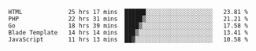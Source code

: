 
<!--START_SECTION:waka-->

```text
HTML             25 hrs 17 mins  ██████░░░░░░░░░░░░░░░░░░░   23.81 %
PHP              22 hrs 31 mins  █████▒░░░░░░░░░░░░░░░░░░░   21.21 %
Go               18 hrs 39 mins  ████▒░░░░░░░░░░░░░░░░░░░░   17.58 %
Blade Template   14 hrs 14 mins  ███▒░░░░░░░░░░░░░░░░░░░░░   13.41 %
JavaScript       11 hrs 13 mins  ██▓░░░░░░░░░░░░░░░░░░░░░░   10.58 %
```

<!--END_SECTION:waka-->
